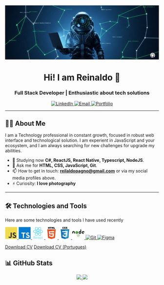<p align="center">
  <img src="https://github.com/ReinaldoJunior3108/README/blob/main/Astronaut.png" alt="Banner do Portfólio" width="800"/>
</p>

<h1 align="center">Hi! I am Reinaldo 👋</h1>

<h3 align="center">Full Stack Developer | Enthusiastic about tech solutions</h3>

<p align="center">
  <a href="https://linkedin.com/in/reinaldojuniorweb" target="_blank">
    <img src="https://img.shields.io/badge/LinkedIn-0077B5?style=for-the-badge&logo=linkedin&logoColor=white" alt="LinkedIn"/>
  </a>
  <a href="mailto:reilaldopagno@gmail.com" target="_blank">
    <img src="https://img.shields.io/badge/Email-D14836?style=for-the-badge&logo=gmail&logoColor=white" alt="Email"/>
  </a>
  <a href="https://reinaldojunior3108.github.io/MeuPortfolio/index.html" target="_blank">
    <img src="https://img.shields.io/badge/Portfólio-333333?style=for-the-badge&logo=react&logoColor=61DAFB" alt="Portfólio"/>
    </a>
</p>

---

## 👨‍💻 About Me

I am a Technology professional in constant growth, focused in robust web interface and technological solution. I am experient in JavaScript and your ecosystem, and I am always searching for new challenges for upgrade my abilities.

- 🌱 Studying now **C#, ReactJS, React Native, Typescript, NodeJS**.
- 💬 Ask me for **HTML, CSS, JavaScript, Git**.
- 📫 How to get in touch: **reilaldopagno@gmail.com** or via my social media profiles above.
- ⚡ Curiosity: **I love photography**

---

## 🛠️ Technologies and Tools

Here are some technologies and tools I have used recently

<p align="left">
  <a href="https://developer.mozilla.org/pt-BR/docs/Web/JavaScript" target="_blank"> 
    <img src="https://raw.githubusercontent.com/devicons/devicon/master/icons/javascript/javascript-original.svg" alt="JavaScript" width="40" height="40"/> 
  </a>
  <a href="https://www.typescriptlang.org/" target="_blank"> 
    <img src="https://raw.githubusercontent.com/devicons/devicon/master/icons/typescript/typescript-original.svg" alt="TypeScript" width="40" height="40"/> 
  </a> 

  <a href="https://reactjs.org/" target="_blank"> 
    <img src="https://raw.githubusercontent.com/devicons/devicon/master/icons/react/react-original-wordmark.svg" alt="React" width="40" height="40"/> 
  </a>
  <a href="https://developer.mozilla.org/pt-BR/docs/Web/HTML" target="_blank"> 
    <img src="https://raw.githubusercontent.com/devicons/devicon/master/icons/html5/html5-original-wordmark.svg" alt="HTML5" width="40" height="40"/> 
  </a> 
  <a href="https://developer.mozilla.org/pt-BR/docs/Web/CSS" target="_blank"> 
    <img src="https://raw.githubusercontent.com/devicons/devicon/master/icons/css3/css3-original-wordmark.svg" alt="CSS3" width="40" height="40"/> 
  </a> 

  <a href="https://nodejs.org" target="_blank"> 
    <img src="https://raw.githubusercontent.com/devicons/devicon/master/icons/nodejs/nodejs-original-wordmark.svg" alt="NodeJS" width="40" height="40"/> 
  </a>

  <a href="https://git-scm.com/" target="_blank"> 
    <img src="https://www.vectorlogo.zone/logos/git-scm/git-scm-icon.svg" alt="Git" width="40" height="40"/> 
  </a> 
  <a href="https://www.figma.com/" target="_blank"> 
    <img src="https://www.vectorlogo.zone/logos/figma/figma-icon.svg" alt="Figma" width="40" height="40"/> 
  </a>
</p>


<a href="https://raw.githubusercontent.com/ReinaldoJunior3108/README/78f2c38db737871b34b804e840eaf0ec07a6b160/Reinaldo%20ATS%20Curriculum%20English.pdf">Download CV</a>
<a href="ttps://raw.githubusercontent.com/ReinaldoJunior3108/README/78f2c38db737871b34b804e840eaf0ec07a6b160/Reinaldo%20ATS%20Curriculum%20Tech.pdf">Download CV (Portugues)</a>

## 📊 GitHub Stats

<p align="center">
  <a href="https://github.com/ReinaldoJunior3108">
    <img height="180em" src="https://github-readme-stats.vercel.app/api?username=ReinaldoJunior3108&show_icons=true&theme=dracula&include_all_commits=true&count_private=true"/>
    <img height="180em" src="https://github-readme-stats.vercel.app/api/top-langs/?username=ReinaldoJunior3108&layout=compact&langs_count=7&theme=dracula"/>
  </a>
</p>
